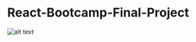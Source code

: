# React-Bootcamp-Final-Project
![alt text](https://media-exp1.licdn.com/dms/image/C4D22AQGi-phM1izhJQ/feedshare-shrink_480/0/1618425956125?e=1623888000&v=beta&t=yvjiGpzDT9XIQZh1QuDy3TzmsK4mTNewXtO_uu4CZuM)
